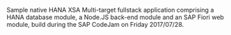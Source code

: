Sample native HANA XSA Multi-target fullstack application comprising a HANA database module, a Node.JS back-end module and an SAP Fiori web module, build during the SAP CodeJam on Friday 2017/07/28.